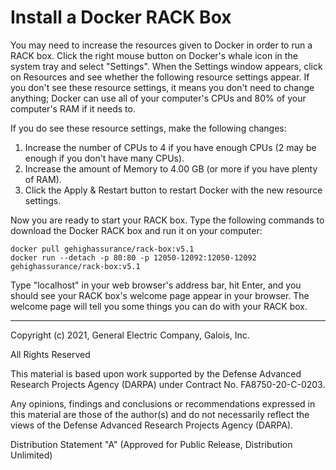 <!-- markdownlint-disable line-length -->

# Install a Docker RACK Box

You may need to increase the resources given to Docker in order to run a RACK box.  Click the right mouse button on Docker's whale icon in the system tray and select "Settings".  When the Settings window appears, click on Resources and see whether the following resource settings appear.  If you don't see these resource settings, it means you don't need to change anything; Docker can use all of your computer's CPUs and 80% of your computer's RAM if it needs to.

If you do see these resource settings, make the following changes:

1. Increase the number of CPUs to 4 if you have enough CPUs (2 may be enough if you don't have many CPUs).
2. Increase the amount of Memory to 4.00 GB (or more if you have plenty of RAM).
3. Click the Apply & Restart button to restart Docker with the new resource settings.

Now you are ready to start your RACK box.  Type the following commands to download the Docker RACK box and run it on your computer:

```shell
docker pull gehighassurance/rack-box:v5.1
docker run --detach -p 80:80 -p 12050-12092:12050-12092 gehighassurance/rack-box:v5.1
```

Type "localhost" in your web browser's address bar, hit Enter, and you should see your RACK box's welcome page appear in your browser.  The welcome page will tell you some things you can do with your RACK box.

---
Copyright (c) 2021, General Electric Company, Galois, Inc.

All Rights Reserved

This material is based upon work supported by the Defense Advanced Research Projects Agency (DARPA) under Contract No. FA8750-20-C-0203.

Any opinions, findings and conclusions or recommendations expressed in this material are those of the author(s) and do not necessarily reflect the views of the Defense Advanced Research Projects Agency (DARPA).

Distribution Statement "A" (Approved for Public Release, Distribution Unlimited)
